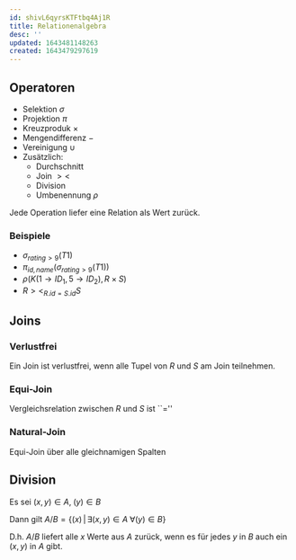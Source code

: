 ```yaml
---
id: shivL6qyrsKTFtbq4Aj1R
title: Relationenalgebra
desc: ''
updated: 1643481148263
created: 1643479297619
---
```


## Operatoren
- Selektion $\sigma$
- Projektion $\pi$
- Kreuzproduk $\times$
- Mengendifferenz $-$
- Vereinigung $\cup$
- Zusätzlich:
    - Durchschnitt
    - Join $><$
    - Division
    - Umbenennung $\rho$

Jede Operation liefer eine Relation als Wert zurück.    

### Beispiele

- $\sigma_{rating > 9} (T1)$
- $\pi_{id,name} (\sigma_{rating > 9} (T1))$
- $\rho(K(1 \to ID_1, 5 \to ID_2), R \times S)$
- $R ><_{R.id = S.id} S$

## Joins

### Verlustfrei
Ein Join ist verlustfrei, wenn alle Tupel von $R$ und $S$ am Join teilnehmen.

### Equi-Join
Vergleichsrelation zwischen $R$ und $S$ ist ``$=$''

### Natural-Join
Equi-Join über alle gleichnamigen Spalten

## Division
Es sei $(x,y) \in A,\; (y) \in B$

Dann gilt $A/B = \{(x) \,|\, \exists (x,y) \in A \; \forall (y) \in B \}$

D.h. $A/B$ liefert alle $x$ Werte aus $A$ zurück, wenn es für jedes $y$ in $B$ auch ein $(x,y)$
in $A$ gibt.